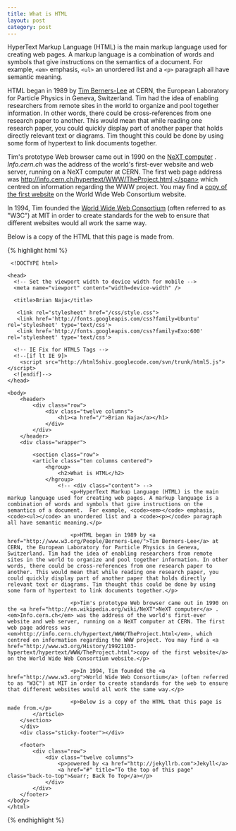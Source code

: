 ```yaml
---
title: What is HTML
layout: post
category: post
---
```

HyperText Markup Language (HTML) is the main markup language used for creating web pages. A markup language is a combination of words and symbols that give instructions on the semantics of a document.  For example, `<em>` emphasis,  `<ul>` an unordered list and a `<p>` paragraph all have semantic meaning.

HTML began in 1989 by [Tim Berners-Lee](http://www.w3.org/People/Berners-Lee/) at CERN, the European Laboratory for Particle Physics in Geneva, Switzerland. Tim had the idea of enabling researchers from remote sites in the world to organize and pool together information. In other words, there could be cross-references from one research paper to another. This would mean that while reading one research paper, you could quickly display part of another paper that holds directly relevant text or diagrams. Tim thought this could be done by using some form of hypertext to link documents together.

Tim's prototype Web browser came out in 1990 on the [NeXT computer](http://en.wikipedia.org/wiki/NeXT) . *Info.cern.ch* was the address of the world's first-ever website and web server, running on a NeXT computer at CERN. The first web page address was <span class= "word-break">http://info.cern.ch/hypertext/WWW/TheProject.html,</span> which centred on information regarding the WWW project. You may find a [copy of the first website](http://www.w3.org/History/19921103-hypertext/hypertext/WWW/TheProject.html) on the World Wide Web Consortium website.

In 1994, Tim founded the [World Wide Web Consortium](http://www.w3.org) (often referred to as "W3C") at MIT in order to create standards for the web to ensure that different websites would all work the same way. 

Below is a copy of the HTML that this page is made from.

{% highlight html %}

     <!DOCTYPE html>
    
    <head>
      <!-- Set the viewport width to device width for mobile -->
      <meta name="viewport" content="width=device-width" />
    
      <title>Brian Naja</title>
      
       <link rel="stylesheet" href="/css/style.css">
       <link href='http://fonts.googleapis.com/css?family=Ubuntu' rel='stylesheet' type='text/css'>
       <link href='http://fonts.googleapis.com/css?family=Exo:600' rel='stylesheet' type='text/css'>
    
      <!-- IE Fix for HTML5 Tags -->
      <!--[if lt IE 9]>
        <script src="http://html5shiv.googlecode.com/svn/trunk/html5.js"></script>
      <![endif]-->
    </head>
    
    <body>
        <header>
            <div class="row">
                <div class="twelve columns">
                    <h1><a href="/">Brian Naja</a></h1>
                </div>
            </div>
        </header>
        <div class="wrapper">
    
            <section class="row">
            <article class="ten columns centered">
                <hgroup>
                    <h2>What is HTML</h2>
                </hgroup>
    				<!-- <div class="content"> -->    
    				    <p>HyperText Markup Language (HTML) is the main markup language used for creating web pages. A markup language is a combination of words and symbols that give instructions on the semantics of a document.  For example, <code><em></code> emphasis,  <code><ul></code> an unordered list and a <code><p></code> paragraph all have semantic meaning.</p>

    				    <p>HTML began in 1989 by <a href="http://www.w3.org/People/Berners-Lee/">Tim Berners-Lee</a> at CERN, the European Laboratory for Particle Physics in Geneva, Switzerland. Tim had the idea of enabling researchers from remote sites in the world to organize and pool together information. In other words, there could be cross-references from one research paper to another. This would mean that while reading one research paper, you could quickly display part of another paper that holds directly relevant text or diagrams. Tim thought this could be done by using some form of hypertext to link documents together.</p>

    				    <p>Tim's prototype Web browser came out in 1990 on the <a href="http://en.wikipedia.org/wiki/NeXT">NeXT computer</a> . <em>Info.cern.ch</em> was the address of the world's first-ever website and web server, running on a NeXT computer at CERN. The first web page address was <em>http://info.cern.ch/hypertext/WWW/TheProject.html</em>, which centred on information regarding the WWW project. You may find a <a href="http://www.w3.org/History/19921103-hypertext/hypertext/WWW/TheProject.html">copy of the first website</a> on the World Wide Web Consortium website.</p>

    				    <p>In 1994, Tim founded the <a href="http://www.w3.org">World Wide Web Consortium</a> (often referred to as "W3C") at MIT in order to create standards for the web to ensure that different websites would all work the same way.</p>

    				    <p>Below is a copy of the HTML that this page is made from.</p>
            </article>
        </section>
        </div>
        <div class="sticky-footer"></div>
            
        <footer>
            <div class="row">
                <div class="twelve columns">
                    <p>powered by <a href="http://jekyllrb.com">Jekyll</a>
                    <a href="#" title="To the top of this page" class="back-to-top">&uarr; Back To Top</a></p>
                </div>
            </div>
        </footer>
    </body>
    </html>

{% endhighlight %}